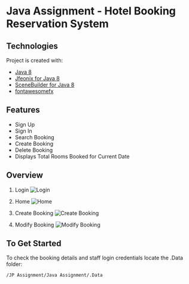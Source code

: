 # Java Assignment - Hotel Booking Reservation System
## Technologies
Project is created with:
* [Java 8](https://www.oracle.com/java/technologies/javase-jre8-downloads.html)
* [Jfeonix for Java 8](https://github.com/sshahine/JFoenix)
* [SceneBuilder for Java 8](https://gluonhq.com/products/scene-builder/)
* [fontawesomefx](https://bitbucket.org/Jerady/fontawesomefx/downloads/fontawesomefx-8.9.jar)

## Features
* Sign Up 
* Sign In
* Search Booking
* Create Booking
* Delete Booking
* Displays Total Rooms Booked for Current Date

## Overview
1. Login
![Login](https://github.com/Erwin2371/java-hotel-reservation-system/blob/main/JP%20Assignment/Screenshots/Hotel%20Reservation%20System%20Login.png)

2. Home
![Home](https://github.com/Erwin2371/java-hotel-reservation-system/blob/main/JP%20Assignment/Screenshots/Hotel%20Reservation%20System%20Home.png)

3. Create Booking
![Create Booking](https://github.com/Erwin2371/java-hotel-reservation-system/blob/main/JP%20Assignment/Screenshots/Hotel%20Reservation%20System%20Add%20Booking.png)

4. Modify Booking
![Modify Booking](https://github.com/Erwin2371/java-hotel-reservation-system/blob/main/JP%20Assignment/Screenshots/Hotel%20Reservation%20System%20Modify%20Booking.png)

## To Get Started
To check the booking details and staff login credentials locate the .Data folder:
```
/JP Assignment/Java Assignment/.Data
```
